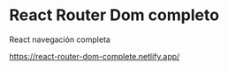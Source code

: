<h1>React Router Dom completo</h1>

React navegación completa

https://react-router-dom-complete.netlify.app/